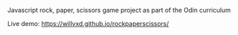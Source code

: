 Javascript rock, paper, scissors game project as part of the Odin curriculum

Live demo: https://willvxd.github.io/rockpaperscissors/
